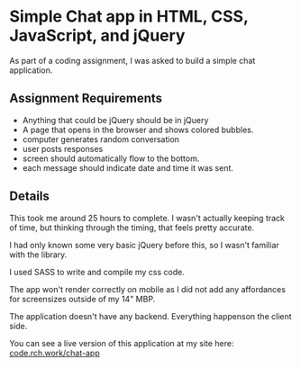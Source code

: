 # Simple Chat app in HTML, CSS, JavaScript, and jQuery

As part of a coding assignment, I was asked to build a simple chat application.

## Assignment Requirements

- Anything that could be jQuery should be in jQuery
- A page that opens in the browser and shows colored bubbles.
- computer generates random conversation
- user posts responses
- screen should automatically flow to the bottom. 
- each message should indicate date and time it was sent.

## Details

This took me around 25 hours to complete. I wasn't actually keeping track of time, but thinking through the timing, that feels pretty accurate. 

I had only known some very basic jQuery before this, so I wasn't familiar with the library.

I used SASS to write and compile my css code. 

The app won't render correctly on mobile as I did not add any affordances for screensizes outside of my 14" MBP. 

The application doesn't have any backend. Everything happenson the client side.

You can see a live version of this application at my site here: [code.rch.work/chat-app](https://code.rch.work/chat-app) 